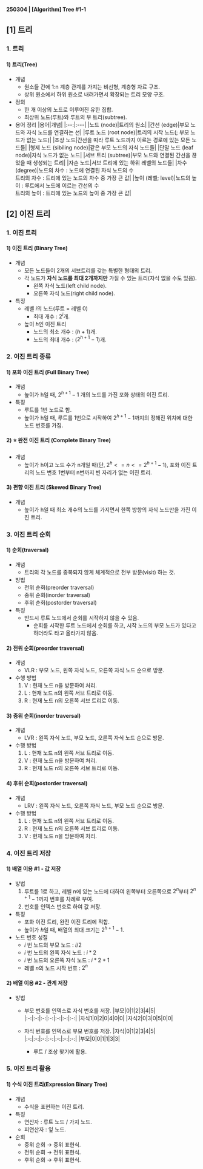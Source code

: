 **250304 | [Algorithm] Tree #1-1**

## [1] 트리
### 1. 트리
#### 1) 트리(Tree)
- 개념
    - 원소들 간에 1:n 계층 관계를 가지는 비선형, 계층형 자료 구조.
    - 상위 원소에서 하위 원소로 내려가면서 확장되는 트리 모양 구조.
- 정의
    - 한 개 이상의 노드로 이루어진 유한 집합.
    - 최상위 노드(루트)와 루트의 부 트리(subtree).
- 용어 정리
    |용어|개념|
    |:--:|:---|
    |노드 (node)|트리의 원소|
    |간선 (edge)|부모 노드와 자식 노드를 연결하는 선|
    |루트 노드 (root node)|트리의 시작 노드(; 부모 노드가 없는 노드)|
    |조상 노드|간선을 따라 루트 노드까지 이르는 경로에 있는 모든 노드들|
    |형제 노드 (sibiling node)|같은 부모 노드의 자식 노드들|
    |단말 노드 (leaf node)|자식 노드가 없는 노드|
    |서브 트리 (subtree)|부모 노드와 연결된 간선을 끊었을 때 생성되는 트리|
    |자손 노드|서브 트리에 있는 하위 레벨의 노드들|
    |차수 (degree)|노드의 차수 : 노드에 연결된 자식 노드의 수<br>트리의 차수 : 트리에 있는 노드의 차수 중 가장 큰 값|
    |높이 (레벨; level)|노드의 높이 : 루트에서 노드에 이르는 간선의 수<br>트리의 높이 : 트리에 있는 노드의 높이 중 가장 큰 값|

## [2] 이진 트리
### 1. 이진 트리
#### 1) 이진 트리 (Binary Tree)
- 개념
    - 모든 노드들이 2개의 서브트리를 갖는 특별한 형태의 트리.
    - 각 노드가 **자식 노드를 최대 2개까지만** 가질 수 있는 트리(자식 없을 수도 있음).
        - 왼쪽 자식 노드(left child node).
        - 오른쪽 자식 노드(right child node).
- 특징
    - 레벨 $i$의 노드(루트 = 레벨 0)
        - 최대 개수 : $2^i$개.
    - 높이 $h$인 이진 트리
        - 노드의 최소 개수 : ($h+1$)개.
        - 노드의 최대 개수 : ($2^{h+1}-1$)개.

### 2. 이진 트리 종류
#### 1) 포화 이진 트리 (Full Binary Tree)
- 개념
    - 높이가 h일 때, $2^{h+1}-1$ 개의 노드를 가진 포화 상태의 이진 트리.
- 특징
    - 루트를 1번 노드로 함.
    - 높이가 h일 때, 루트를 1번으로 시작하여 $2^{h+1}-1$까지의 정해진 위치에 대한 노드 번호를 가짐.

#### 2) ⭐ 완전 이진 트리 (Complete Binary Tree)
- 개념
    - 높이가 h이고 노드 수가 n개일 때(단, $2^h <= n <= 2^{h+1}-1$), 포화 이진 트리의 노드 번호 1번부터 n번까지 빈 자리가 없는 이진 트리.

#### 3) 편향 이진 트리 (Skewed Binary Tree)
- 개념
    - 높이가 h일 때 최소 개수의 노드를 가지면서 한쪽 방향의 자식 노드만을 가진 이진 트리.

### 3. 이진 트리 순회
#### 1) 순회(traversal)
- 개념
    - 트리의 각 노드를 중복되지 않게 체계적으로 전부 방문(visit) 하는 것.
- 방법
    - 전위 순회(preorder traversal)
    - 중위 순회(inorder traversal)
    - 후위 순회(postorder traversal)
- 특징
    - 반드시 루트 노드에서 순회를 시작하지 않을 수 있음.
        - 순회를 시작한 루트 노드에서 순회를 하고, 시작 노드의 부모 노드가 있다고 하더라도 타고 올라가지 않음.

#### 2) 전위 순회(preorder traversal)
- 개념
    - VLR : 부모 노드, 왼쪽 자식 노드, 오른쪽 자식 노드 순으로 방문.
- 수행 방법
    1. V : 현재 노드 n을 방문하여 처리.
    2. L : 현재 노드 n의 왼쪽 서브 트리로 이동.
    3. R : 현재 노드 n의 오른쪽 서브 트리로 이동.

#### 3) 중위 순회(inorder traversal)
- 개념
    - LVR : 왼쪽 자식 노드, 부모 노드, 오른쪽 자식 노드 순으로 방문.
- 수행 방법
    1. L : 현재 노드 n의 왼쪽 서브 트리로 이동.
    2. V : 현재 노드 n을 방문하여 처리.
    3. R : 현재 노드 n의 오른쪽 서브 트리로 이동.

#### 4) 후위 순회(postorder traversal)
- 개념
    - LRV : 왼쪽 자식 노드, 오른쪽 자식 노드, 부모 노드 순으로 방문.
- 수행 방법
    1. L : 현재 노드 n의 왼쪽 서브 트리로 이동.
    2. R : 현재 노드 n의 오른쪽 서브 트리로 이동.
    3. V : 현재 노드 n을 방문하여 처리.

### 4. 이진 트리 저장
#### 1) 배열 이용 #1 - 값 저장
- 방법
    1. 루트를 1로 하고, 레벨 n에 있는 노드에 대하여 왼쪽부터 오른쪽으로 $2^n$부터 $2^{n+1}-1$까지 번호를 차례로 부여.
    2. 번호를 인덱스 번호로 하여 값 저장.
- 특징
    - 포화 이진 트리, 완전 이진 트리에 적합.
    - 높이가 $h$일 때, 배열의 최대 크기는 $2^{h+1}-1$.
- 노드 번호 성질
    - $i$ 번 노드의 부모 노드 : $i / 2$
    - $i$ 번 노드의 왼쪽 자식 노드 : $i * 2$
    - $i$ 번 노드의 오른쪽 자식 노드 : $i * 2 + 1$
    - 레벨 $n$의 노드 시작 번호 : $2 ^ n$

#### 2) 배열 이용 #2 - 관계 저장
- 방법
    - 부모 번호를 인덱스로 자식 번호를 저장.
        |부모|0|1|2|3|4|5|
        |:-:|:-:|:-:|:-:|:-:|:-:|:-:|
        |자식1|0|2|0|4|0|0|
        |자식2|0|3|0|5|0|0|

    - 자식 번호를 인덱스로 부모 번호를 저장.
        |자식|0|1|2|3|4|5|
        |:-:|:-:|:-:|:-:|:-:|:-:|:-:|
        |부모|0|0|1|1|3|3|
        - 루트 / 조상 찾기에 활용.

### 5. 이진 트리 활용
#### 1) 수식 이진 트리(Expression Binary Tree)
- 개념
    - 수식을 표현하는 이진 트리.
- 특징
    - 연산자 : 루트 노드 / 가지 노드.
    - 피연산자 : 잎 노드.
- 순회
    - 중위 순회 → 중위 표현식.
    - 전위 순회 → 전위 표현식.
    - 후위 순회 → 후위 표현식.
